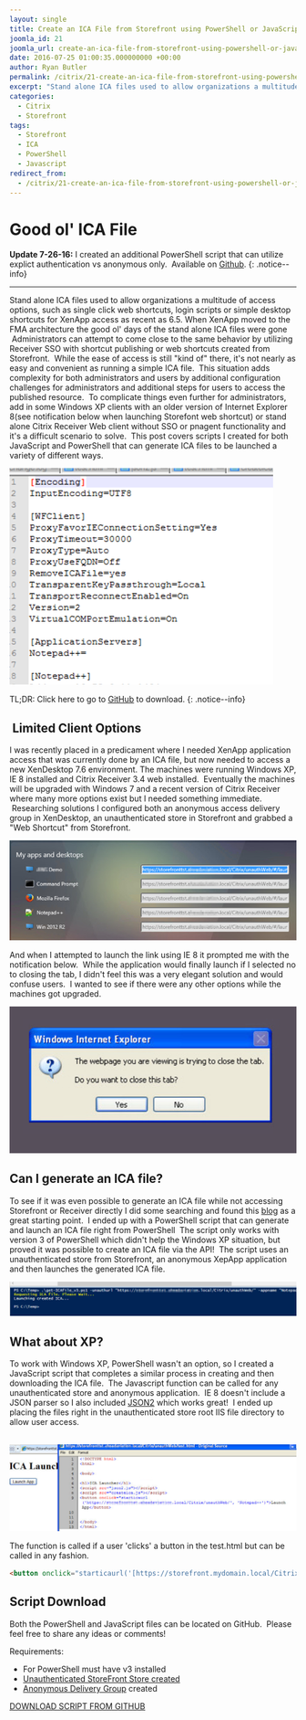 ```yaml
---
layout: single
title: Create an ICA File from Storefront using PowerShell or JavaScript
joomla_id: 21
joomla_url: create-an-ica-file-from-storefront-using-powershell-or-javascript
date: 2016-07-25 01:00:35.000000000 +00:00
author: Ryan Butler
permalink: /citrix/21-create-an-ica-file-from-storefront-using-powershell-or-javascript
excerpt: "Stand alone ICA files used to allow organizations a multitude of access options, such as single click web shortcuts, login scripts or simple desktop shortcuts for XenApp access as recent as 6.5. When XenApp moved to the FMA architecture the good ol' days of the stand alone ICA files were gone  Administrators can attempt to come close to the same behavior by utilizing Receiver SSO with shortcut publishing or web shortcuts created from Storefront. While the ease of access is still \"kind of\" there, it's not nearly as easy and convenient as running a simple ICA file."
categories:
  - Citrix
  - Storefront
tags:
  - Storefront
  - ICA
  - PowerShell
  - Javascript
redirect_from:
  - /citrix/21-create-an-ica-file-from-storefront-using-powershell-or-javascript
---
```

# Good ol' ICA File

**Update 7-26-16:** I created an additional PowerShell script that can utilize explict authentication vs anonymous only.  Available on [Github](https://github.com/ryancbutler/StorefrontICACreator).
{: .notice--info}

* * *
Stand alone ICA files used to allow organizations a multitude of access options, such as single click web shortcuts, login scripts or simple desktop shortcuts for XenApp access as recent as 6.5\. When XenApp moved to the FMA architecture the good ol' days of the stand alone ICA files were gone  Administrators can attempt to come close to the same behavior by utilizing Receiver SSO with shortcut publishing or web shortcuts created from Storefront.  While the ease of access is still "kind of" there, it's not nearly as easy and convenient as running a simple ICA file.  This situation adds complexity for both administrators and users by additional configuration challenges for administrators and additional steps for users to access the published resource.  To complicate things even further for administrators, add in some Windows XP clients with an older version of Internet Explorer 8(see notification below when launching Storefont web shortcut) or stand alone Citrix Receiver Web client without SSO or pnagent functionality and it's a difficult scenario to solve.  This post covers scripts I created for both JavaScript and PowerShell that can generate ICA files to be launched a variety of different ways.

![ica](/assets/images/content/icascript/ica.png)

TL;DR: Click here to go to [GitHub](https://github.com/ryancbutler/StorefrontICACreator) to download.
{: .notice--info}

##  Limited Client Options

I was recently placed in a predicament where I needed XenApp application access that was currently done by an ICA file, but now needed to access a new XenDesktop 7.6 environment. The machines were running Windows XP, IE 8 installed and Citrix Receiver 3.4 web installed.  Eventually the machines will be upgraded with Windows 7 and a recent version of Citrix Receiver where many more options exist but I needed something immediate.  Researching solutions I configured both an anonymous access delivery group in XenDesktop, an unauthenticated store in Storefront and grabbed a "Web Shortcut" from Storefront.

![sfweb](/assets/images/content/icascript/sfweb.png)

And when I attempted to launch the link using IE 8 it prompted me with the notification below.  While the application would finally launch if I selected no to closing the tab, I didn't feel this was a very elegant solution and would confuse users.  I wanted to see if there were any other options while the machines got upgraded.

![sfissue](/assets/images/content/icascript/sfissue.png)

## Can I generate an ICA file?

To see if it was even possible to generate an ICA file while not accessing Storefront or Receiver directly I did some searching and found this [blog](https://sysadminasaservice.wordpress.com/2015/08/30/login-to-storefront-with-curl/) as a great starting point.  I ended up with a PowerShell script that can generate and launch an ICA file right from PowerShell  The script only works with version 3 of PowerShell which didn't help the Windows XP situation, but proved it was possible to create an ICA file via the API!  The script uses an unauthenticated store from Storefront, an anonymous XepApp application and then launches the generated ICA file.

![sfica](/assets/images/content/icascript/sfica.png)

## What about XP?

To work with Windows XP, PowerShell wasn't an option, so I created a JavaScript script that completes a similar process in creating and then downloading the ICA file.  The Javascript function can be called for any unauthenticated store and anonymous application.  IE 8 doesn't include a JSON parser so I also included [JSON2](https://github.com/douglascrockford/JSON-js) which works great!  I ended up placing the files right in the unauthenticated store root IIS file directory to allow user access.

 ![sfjs](/assets/images/content/icascript/sfjs.png)

The function is called if a user 'clicks' a button in the test.html but can be called in any fashion.

```html
<button onclick="starticaurl('[https://storefront.mydomain.local/Citrix/unauthWeb/'](https://storefront.mydomain.local/Citrix/unauthWeb/'), 'Notepad++')">Launch App</button>  
```

## Script Download

Both the PowerShell and JavaScript files can be located on GitHub.  Please feel free to share any ideas or comments!

Requirements:

* For PowerShell must have v3 installed
* [Unauthenticated StoreFront Store created](http://docs.citrix.com/en-us/storefront/3/configure-and-manage-stores/sf-create-store-unauthenticated.html)
* [Anonymous Delivery Group](https://www.citrix.com/blogs/2014/04/21/part-5-anonymous-user-support-for-xenapp-on-fma/) created

[DOWNLOAD SCRIPT FROM GITHUB](https://github.com/ryancbutler/StorefrontICACreator)